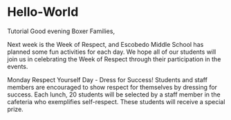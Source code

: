 # Hello-World
Tutorial
Good evening Boxer Families,

Next week is the Week of Respect, and Escobedo Middle School has planned some fun activities for each day.  We hope all of our students will join us in celebrating the Week of Respect through their participation in the events.

Monday Respect Yourself Day - Dress for Success!
Students and staff members are encouraged to show respect for themselves by dressing for success. Each lunch, 20 students will be selected by a staff member in the cafeteria who exemplifies self-respect. These students will receive a special prize.
